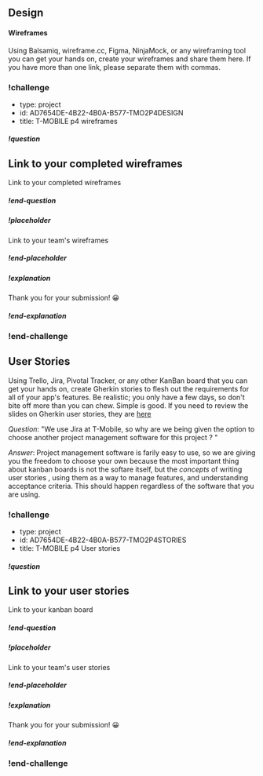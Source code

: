 ## Design 

#### Wireframes

Using Balsamiq, wireframe.cc, Figma, NinjaMock, or any wireframing tool you can get your hands on, create your wireframes and share them here. If you have more than one link, please separate them with commas. 

### !challenge
* type: project
* id: AD7654DE-4B22-4B0A-B577-TMO2P4DESIGN
* title: T-MOBILE p4 wireframes

##### !question
## Link to your completed wireframes
Link to your completed wireframes 
##### !end-question

##### !placeholder
Link to your team's wireframes
##### !end-placeholder

##### !explanation
Thank you for your submission! 😀
##### !end-explanation
### !end-challenge


## User Stories

Using Trello, Jira, Pivotal Tracker, or any other KanBan board that you can get your hands on, create Gherkin stories to flesh out the requirements for all of your app's features. Be realistic; you only have a few days, so don't bite off more than you can chew. Simple is good. 
If you need to review the slides on Gherkin user stories, they are [here](https://docs.google.com/presentation/d/17njRBmYT18QXWKPbk0ggjgk41CB2VtGa0CM8Yx5BqGE/edit?usp=sharing)

*Question*:  "We use Jira at T-Mobile, so why are we being given the option to choose another project management software for this project ? " 

*Answer*:  Project management software is farily easy to use, so we are giving you the freedom to choose your own because the most important thing about kanban boards is not the softare itself, but the *concepts* of writing user stories , using them as a way to manage features, and understanding acceptance criteria. This should happen regardless of the software that you are using. 

### !challenge
* type: project
* id: AD7654DE-4B22-4B0A-B577-TMO2P4STORIES
* title: T-MOBILE p4 User stories

##### !question
## Link to your user stories
Link to your kanban board
##### !end-question

##### !placeholder
Link to your team's user stories
##### !end-placeholder

##### !explanation
Thank you for your submission! 😀
##### !end-explanation
### !end-challenge